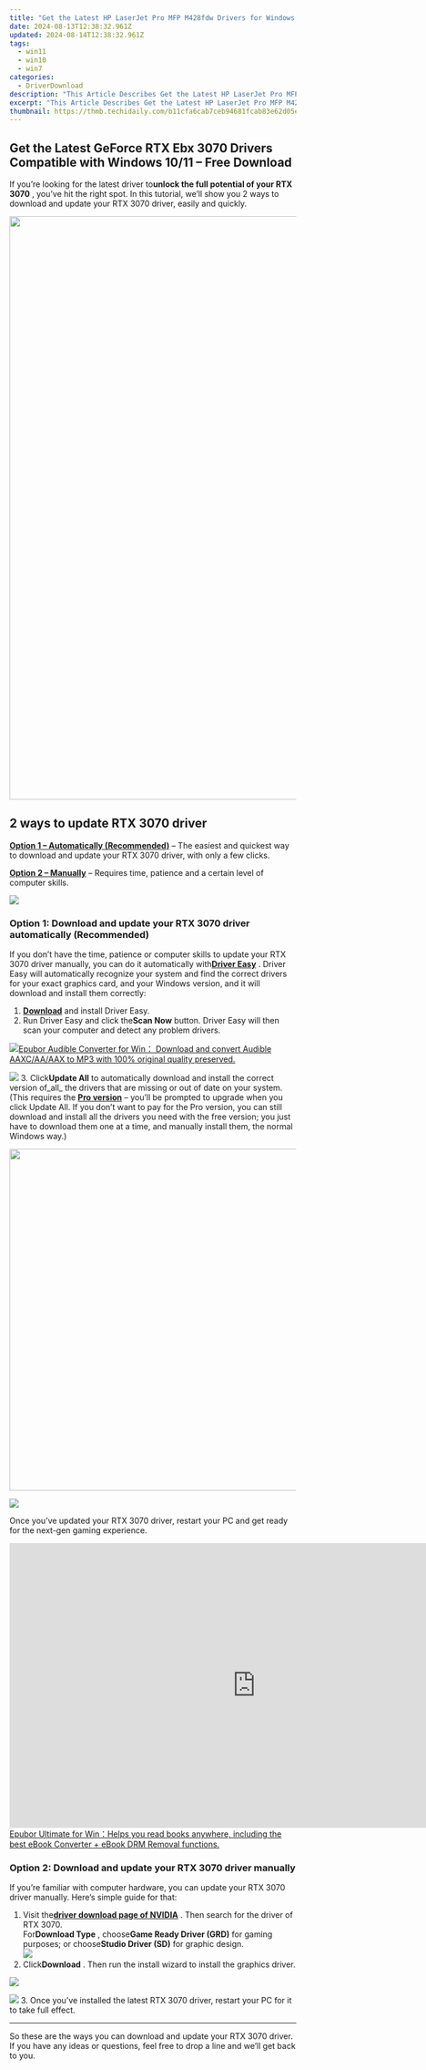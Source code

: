 ```yaml
---
title: "Get the Latest HP LaserJet Pro MFP M428fdw Drivers for Windows Users: Compatible with Windows 7/10/11"
date: 2024-08-13T12:38:32.961Z
updated: 2024-08-14T12:38:32.961Z
tags:
  - win11
  - win10
  - win7
categories:
  - DriverDownload
description: "This Article Describes Get the Latest HP LaserJet Pro MFP M428fdw Drivers for Windows Users: Compatible with Windows 7/10/11"
excerpt: "This Article Describes Get the Latest HP LaserJet Pro MFP M428fdw Drivers for Windows Users: Compatible with Windows 7/10/11"
thumbnail: https://thmb.techidaily.com/b11cfa6cab7ceb94681fcab83e62d05efa3e76c07b0a1fd703161df853374929.jpg
---
```


## Get the Latest GeForce RTX Ebx 3070 Drivers Compatible with Windows 10/11 – Free Download

If you’re looking for the latest driver to**unlock the full potential of your RTX 3070** , you’ve hit the right spot. In this tutorial, we’ll show you 2 ways to download and update your RTX 3070 driver, easily and quickly.

<!-- affiliate ads begin -->
<a href="https://ephamedtechinc.pxf.io/c/5597632/2097466/26400?prodsku=B700" target="_top" id="2097466"><img src="//a.impactradius-go.com/display-ad/26400-2097466" border="0" alt="" width="2048" height="1024"/></a><img height="0" width="0" src="https://imp.pxf.io/i/5597632/2097466/26400" style="position:absolute;visibility:hidden;" border="0" />
<!-- affiliate ads end -->
## 2 ways to update RTX 3070 driver

**[Option 1 – Automatically (Recommended)](https://www.drivereasy.com/knowledge/rtx-3070-driver-download-update-windows-10-8-7/#option1)**  – The easiest and quickest way to download and update your RTX 3070 driver, with only a few clicks.

**[Option 2 – Manually](https://tools.techidaily.com/drivereasy/download/)**  – Requires time, patience and a certain level of computer skills.

<!-- affiliate ads begin -->
<a href="https://store.nero.com/order/checkout.php?PRODS=42296985&QTY=1&AFFILIATE=108875&CART=1"><img src="https://secure.avangate.com/images/merchant/9cea886b9f44a3c2df1163730ab64994/products/copy_nero_burning_rom_cart.png" border="0">
</a>
<!-- affiliate ads end -->
### Option 1: Download and update your RTX 3070 driver automatically (Recommended)

 If you don’t have the time, patience or computer skills to update your RTX 3070 driver manually, you can do it automatically with[**Driver Easy**](https://tools.techidaily.com/drivereasy/download/) . Driver Easy will automatically recognize your system and find the correct drivers for your exact graphics card, and your Windows version, and it will download and install them correctly:

1. [**Download**](https://tools.techidaily.com/drivereasy/download/) and install Driver Easy.
2. Run Driver Easy and click the**Scan Now** button. Driver Easy will then scan your computer and detect any problem drivers.  
<!-- affiliate ads begin -->
<a href="https://secure.2checkout.com/order/checkout.php?PRODS=4708689&QTY=1&AFFILIATE=108875&CART=1"><img src="https://www.epubor.com/images/uppic/audible-converter-interface.png" border="0">Epubor Audible Converter for Win： Download and convert Audible AAXC/AA/AAX to MP3 with 100% original quality preserved.</a>
<!-- affiliate ads end -->
![](https://images.drivereasy.com/wp-content/uploads/2020/08/Scan-now.jpg)
3. Click**Update All** to automatically download and install the correct version of_all_ the drivers that are missing or out of date on your system.  
 (This requires the **[Pro version](https://tools.techidaily.com/drivereasy/download/)**  – you’ll be prompted to upgrade when you click Update All. If you don’t want to pay for the Pro version, you can still download and install all the drivers you need with the free version; you just have to download them one at a time, and manually install them, the normal Windows way.)  
<!-- affiliate ads begin -->
<a href="https://turtlebeachus.sjv.io/c/5597632/1988416/23719" target="_top" id="1988416"><img src="//a.impactradius-go.com/display-ad/23719-1988416" border="0" alt="" width="600" height="600"/></a><img height="0" width="0" src="https://imp.pxf.io/i/5597632/1988416/23719" style="position:absolute;visibility:hidden;" border="0" />
<!-- affiliate ads end -->
![](https://images.drivereasy.com/wp-content/uploads/2020/11/de-pro-3070-update-all.jpg)

 Once you’ve updated your RTX 3070 driver, restart your PC and get ready for the next-gen gaming experience.

<!-- affiliate ads begin -->
<a href="https://secure.2checkout.com/order/checkout.php?PRODS=4599951&QTY=1&AFFILIATE=108875&CART=1"><iframe width="864" height="500" src="https://www.youtube.com/embed/jVnfr5HudQw" title="The Latest and Easiest Solution to Remove Kindle DRM on Windows (without Degrading)" frameborder="0" allow="accelerometer; autoplay; clipboard-write; encrypted-media; gyroscope; picture-in-picture; web-share" referrerpolicy="strict-origin-when-cross-origin" allowfullscreen></iframe>
Epubor Ultimate for Win：Helps you read books anywhere, including the best eBook Converter + eBook DRM Removal functions.</a>
<!-- affiliate ads end -->
### Option 2: Download and update your RTX 3070 driver manually

 If you’re familiar with computer hardware, you can update your RTX 3070 driver manually. Here’s simple guide for that:

1. Visit the[**driver download page of NVIDIA**](https://tools.techidaily.com/drivereasy/download/) . Then search for the driver of RTX 3070.  
 For**Download Type** , choose**Game Ready Driver (GRD)** for gaming purposes; or choose**Studio Driver (SD)** for graphic design.  
![](https://images.drivereasy.com/wp-content/uploads/2020/11/rtx-3070-nv-driver-dl-manually.jpg)
2. Click**Download** . Then run the install wizard to install the graphics driver.  
<!-- affiliate ads begin -->
<a href="https://secure.2checkout.com/order/checkout.php?PRODS=35038891&QTY=1&AFFILIATE=108875&CART=1"><img src="https://www.dupinout.com/wp-content/uploads/2021/12/DupInOut-New-Duplicate-Scan-Tab.png" border="0"></a>
<!-- affiliate ads end -->
![](https://images.drivereasy.com/wp-content/uploads/2020/11/rtx-3070-nv-driver-dl-manually-2.jpg)
3. Once you’ve installed the latest RTX 3070 driver, restart your PC for it to take full effect.

---

 So these are the ways you can download and update your RTX 3070 driver. If you have any ideas or questions, feel free to drop a line and we’ll get back to you.

<ins class="adsbygoogle"
     style="display:block"
     data-ad-format="autorelaxed"
     data-ad-client="ca-pub-7571918770474297"
     data-ad-slot="1223367746"></ins>



<ins class="adsbygoogle"
     style="display:block"
     data-ad-client="ca-pub-7571918770474297"
     data-ad-slot="8358498916"
     data-ad-format="auto"
     data-full-width-responsive="true"></ins>


